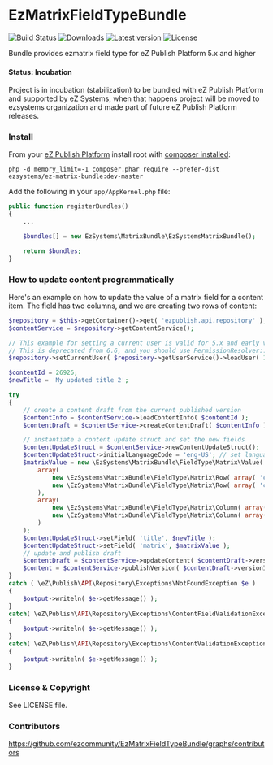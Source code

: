 EzMatrixFieldTypeBundle
=======================

[![Build Status](https://img.shields.io/travis/ezcommunity/EzMatrixFieldTypeBundle.svg?style=flat-square&branch=master)](https://travis-ci.org/ezcommunity/EzMatrixFieldTypeBundle)
[![Downloads](https://img.shields.io/packagist/dt/ezsystems/ez-matrix-bundle.svg?style=flat-square)](https://packagist.org/packages/ezsystems/ez-matrix-bundle)
[![Latest version](https://img.shields.io/github/release/ezcommunity/EzMatrixFieldTypeBundle.svg?style=flat-square)](https://github.com/ezcommunity/EzMatrixFieldTypeBundle/releases)
[![License](https://img.shields.io/github/license/ezcommunity/EzMatrixFieldTypeBundle.svg?style=flat-square)](LICENSE)

Bundle provides ezmatrix field type for eZ Publish Platform 5.x and higher


#### Status: Incubation

Project is in incubation (stabilization) to be bundled with eZ Publish Platform
and supported by eZ Systems, when that happens project will be moved to ezsystems
organization and made part of future eZ Publish Platform releases.

### Install

From your [eZ Publish Platform](https://doc.ez.no/display/EZP/Installing+eZ+Publish+on+a+Linux-UNIX+based+system) install root with [composer installed](https://doc.ez.no/display/EZP/Using+Composer):

```
php -d memory_limit=-1 composer.phar require --prefer-dist ezsystems/ez-matrix-bundle:dev-master
```
Add the following in your `app/AppKernel.php` file:

```php
public function registerBundles()
{
    ...

    $bundles[] = new EzSystems\MatrixBundle\EzSystemsMatrixBundle();

    return $bundles;
}
```

### How to update content programmatically

Here's an example on how to update the value of a matrix field for a content item. The field has two columns, and we are creating two rows of content:

```php
$repository = $this->getContainer()->get( 'ezpublish.api.repository' );
$contentService = $repository->getContentService();

// This example for setting a current user is valid for 5.x and early versions of 6.x installs
// This is deprecated from 6.6, and you should use PermissionResolver::setCurrentUserReference() instead
$repository->setCurrentUser( $repository->getUserService()->loadUser( 14 ) );

$contentId = 26926;
$newTitle = 'My updated title 2';

try
{
    // create a content draft from the current published version
    $contentInfo = $contentService->loadContentInfo( $contentId );
    $contentDraft = $contentService->createContentDraft( $contentInfo );

    // instantiate a content update struct and set the new fields
    $contentUpdateStruct = $contentService->newContentUpdateStruct();
    $contentUpdateStruct->initialLanguageCode = 'eng-US'; // set language for new version
    $matrixValue = new \EzSystems\MatrixBundle\FieldType\Matrix\Value(
        array(
            new \EzSystems\MatrixBundle\FieldType\Matrix\Row( array( 'col1' => 'row1col1', 'col2' => 'row1col2' ) ),
            new \EzSystems\MatrixBundle\FieldType\Matrix\Row( array( 'col1' => 'row2col2', 'col2' => 'row2col2' ) ),
        ),
        array(
            new \EzSystems\MatrixBundle\FieldType\Matrix\Column( array( 'name' => 'Column 1', 'id' => 'col1', 'num' => 0 ) ),
            new \EzSystems\MatrixBundle\FieldType\Matrix\Column( array( 'name' => 'Column 2', 'id' => 'col2', 'num' => 1 ) ),
        )
    );
    $contentUpdateStruct->setField( 'title', $newTitle );
    $contentUpdateStruct->setField( 'matrix', $matrixValue );
    // update and publish draft
    $contentDraft = $contentService->updateContent( $contentDraft->versionInfo, $contentUpdateStruct );
    $content = $contentService->publishVersion( $contentDraft->versionInfo );
}
catch ( \eZ\Publish\API\Repository\Exceptions\NotFoundException $e )
{
    $output->writeln( $e->getMessage() );
}
catch( \eZ\Publish\API\Repository\Exceptions\ContentFieldValidationException $e )
{
    $output->writeln( $e->getMessage() );
}
catch( \eZ\Publish\API\Repository\Exceptions\ContentValidationException $e )
{
    $output->writeln( $e->getMessage() );
}
```

### License & Copyright

See LICENSE file.


### Contributors 

https://github.com/ezcommunity/EzMatrixFieldTypeBundle/graphs/contributors
